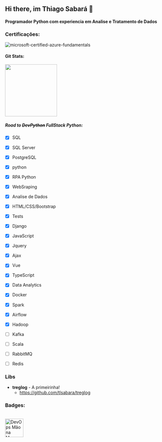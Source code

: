 ## Hi there, im Thiago Sabará 👋
#### Programador Python com experiencia em Analise e Tratamento de Dados 


### Certificações:
![microsoft-certified-azure-fundamentals](https://user-images.githubusercontent.com/78706759/232228919-533e4f7a-621f-4767-853f-ff7d68ccdfac.png)


#### Git Stats:
<div align="left">
  <a href="https://www.linkedin.com/in/tlsabara/">
  <img height="170em" src="https://github-readme-stats.vercel.app/api?username=tlsabara&show_icons=true&theme=slateorange&include_all_commits=true&count_private=true"/> 
  </a>
</div>

##### Road to ~~DevPython~~ FullStack Python: 
- [x] SQL 
- [x] SQL Server 
- [x] PostgreSQL
- [x] python 
- [x] RPA Python 
- [x] WebSraping
- [x] Analise de Dados 
- [x] HTML/CSS/Bootstrap 
- [x] Tests
- [x] Django
- [x] JavaScript
- [x] Jquery
- [x] Ajax
- [X] Vue
- [x] TypeScript
- [x] Data Analytics
- [x] Docker
- [x] Spark
- [x] Airflow 
- [x] Hadoop
- [ ] Kafka
- [ ] Scala
- [ ] RabbitMQ
- [ ] Redis



### Libs

<div>

  
* **treglog** - A primeirinha!
  * https://github.com/tlsabara/treglog
  
</div>





### Badges:
<div>
    <br>
    <a href="https://creds.arruda.io/events/devops_mao_na_massa_github/e3715232-c3c6-4c76-ad49-525bb048b92f">
        <img  height="60em" src="https://creds.arruda.io/events/devops_mao_na_massa_github/badge.png" alt="DevOps Mão na Massa GitHub" title="DevOps Mão na Massa GitHub" />
    </a>
</div>

